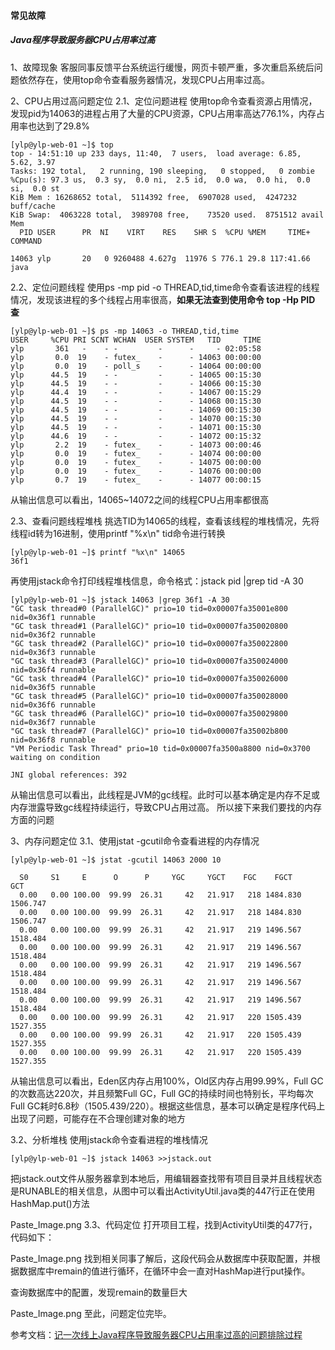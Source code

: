 #### 常见故障

##### Java程序导致服务器CPU占用率过高

1、故障现象
客服同事反馈平台系统运行缓慢，网页卡顿严重，多次重启系统后问题依然存在，使用top命令查看服务器情况，发现CPU占用率过高。

2、CPU占用过高问题定位
2.1、定位问题进程
使用top命令查看资源占用情况，发现pid为14063的进程占用了大量的CPU资源，CPU占用率高达776.1%，内存占用率也达到了29.8%

```
[ylp@ylp-web-01 ~]$ top
top - 14:51:10 up 233 days, 11:40,  7 users,  load average: 6.85, 5.62, 3.97
Tasks: 192 total,   2 running, 190 sleeping,   0 stopped,   0 zombie
%Cpu(s): 97.3 us,  0.3 sy,  0.0 ni,  2.5 id,  0.0 wa,  0.0 hi,  0.0 si,  0.0 st
KiB Mem : 16268652 total,  5114392 free,  6907028 used,  4247232 buff/cache
KiB Swap:  4063228 total,  3989708 free,    73520 used.  8751512 avail Mem 
  PID USER      PR  NI    VIRT    RES    SHR S  %CPU %MEM     TIME+ COMMAND                                                                                               

14063 ylp       20   0 9260488 4.627g  11976 S 776.1 29.8 117:41.66 java    
```

2.2、定位问题线程
使用ps -mp pid -o THREAD,tid,time命令查看该进程的线程情况，发现该进程的多个线程占用率很高，**如果无法查到使用命令 top -Hp PID 查**

```
[ylp@ylp-web-01 ~]$ ps -mp 14063 -o THREAD,tid,time
USER     %CPU PRI SCNT WCHAN  USER SYSTEM   TID     TIME
ylp       361   -    - -         -      -     - 02:05:58
ylp       0.0  19    - futex_    -      - 14063 00:00:00
ylp       0.0  19    - poll_s    -      - 14064 00:00:00
ylp      44.5  19    - -         -      - 14065 00:15:30
ylp      44.5  19    - -         -      - 14066 00:15:30
ylp      44.4  19    - -         -      - 14067 00:15:29
ylp      44.5  19    - -         -      - 14068 00:15:30
ylp      44.5  19    - -         -      - 14069 00:15:30
ylp      44.5  19    - -         -      - 14070 00:15:30
ylp      44.5  19    - -         -      - 14071 00:15:30
ylp      44.6  19    - -         -      - 14072 00:15:32
ylp       2.2  19    - futex_    -      - 14073 00:00:46
ylp       0.0  19    - futex_    -      - 14074 00:00:00
ylp       0.0  19    - futex_    -      - 14075 00:00:00
ylp       0.0  19    - futex_    -      - 14076 00:00:00
ylp       0.7  19    - futex_    -      - 14077 00:00:15
```

从输出信息可以看出，14065~14072之间的线程CPU占用率都很高

2.3、查看问题线程堆栈
挑选TID为14065的线程，查看该线程的堆栈情况，先将线程id转为16进制，使用printf "%x\n" tid命令进行转换

```
[ylp@ylp-web-01 ~]$ printf "%x\n" 14065
36f1
```

再使用jstack命令打印线程堆栈信息，命令格式：jstack pid |grep tid -A 30

```
[ylp@ylp-web-01 ~]$ jstack 14063 |grep 36f1 -A 30
"GC task thread#0 (ParallelGC)" prio=10 tid=0x00007fa35001e800 nid=0x36f1 runnable 
"GC task thread#1 (ParallelGC)" prio=10 tid=0x00007fa350020800 nid=0x36f2 runnable 
"GC task thread#2 (ParallelGC)" prio=10 tid=0x00007fa350022800 nid=0x36f3 runnable 
"GC task thread#3 (ParallelGC)" prio=10 tid=0x00007fa350024000 nid=0x36f4 runnable 
"GC task thread#4 (ParallelGC)" prio=10 tid=0x00007fa350026000 nid=0x36f5 runnable 
"GC task thread#5 (ParallelGC)" prio=10 tid=0x00007fa350028000 nid=0x36f6 runnable 
"GC task thread#6 (ParallelGC)" prio=10 tid=0x00007fa350029800 nid=0x36f7 runnable 
"GC task thread#7 (ParallelGC)" prio=10 tid=0x00007fa35002b800 nid=0x36f8 runnable 
"VM Periodic Task Thread" prio=10 tid=0x00007fa3500a8800 nid=0x3700 waiting on condition 

JNI global references: 392
```

从输出信息可以看出，此线程是JVM的gc线程。此时可以基本确定是内存不足或内存泄露导致gc线程持续运行，导致CPU占用过高。
所以接下来我们要找的内存方面的问题

3、内存问题定位
3.1、使用jstat -gcutil命令查看进程的内存情况

```
[ylp@ylp-web-01 ~]$ jstat -gcutil 14063 2000 10

  S0     S1     E      O      P     YGC     YGCT    FGC    FGCT     GCT   
  0.00   0.00 100.00  99.99  26.31     42   21.917   218 1484.830 1506.747
  0.00   0.00 100.00  99.99  26.31     42   21.917   218 1484.830 1506.747
  0.00   0.00 100.00  99.99  26.31     42   21.917   219 1496.567 1518.484
  0.00   0.00 100.00  99.99  26.31     42   21.917   219 1496.567 1518.484
  0.00   0.00 100.00  99.99  26.31     42   21.917   219 1496.567 1518.484
  0.00   0.00 100.00  99.99  26.31     42   21.917   219 1496.567 1518.484
  0.00   0.00 100.00  99.99  26.31     42   21.917   219 1496.567 1518.484
  0.00   0.00 100.00  99.99  26.31     42   21.917   220 1505.439 1527.355
  0.00   0.00 100.00  99.99  26.31     42   21.917   220 1505.439 1527.355
  0.00   0.00 100.00  99.99  26.31     42   21.917   220 1505.439 1527.355
```

从输出信息可以看出，Eden区内存占用100%，Old区内存占用99.99%，Full GC的次数高达220次，并且频繁Full GC，Full GC的持续时间也特别长，平均每次Full GC耗时6.8秒（1505.439/220）。根据这些信息，基本可以确定是程序代码上出现了问题，可能存在不合理创建对象的地方

3.2、分析堆栈
使用jstack命令查看进程的堆栈情况

```
[ylp@ylp-web-01 ~]$ jstack 14063 >>jstack.out
```

把jstack.out文件从服务器拿到本地后，用编辑器查找带有项目目录并且线程状态是RUNABLE的相关信息，从图中可以看出ActivityUtil.java类的447行正在使用HashMap.put()方法

Paste_Image.png
3.3、代码定位
打开项目工程，找到ActivityUtil类的477行，代码如下：

Paste_Image.png
找到相关同事了解后，这段代码会从数据库中获取配置，并根据数据库中remain的值进行循环，在循环中会一直对HashMap进行put操作。

查询数据库中的配置，发现remain的数量巨大

Paste_Image.png
至此，问题定位完毕。

参考文档：[记一次线上Java程序导致服务器CPU占用率过高的问题排除过程](https://www.jianshu.com/p/3667157d63bb)